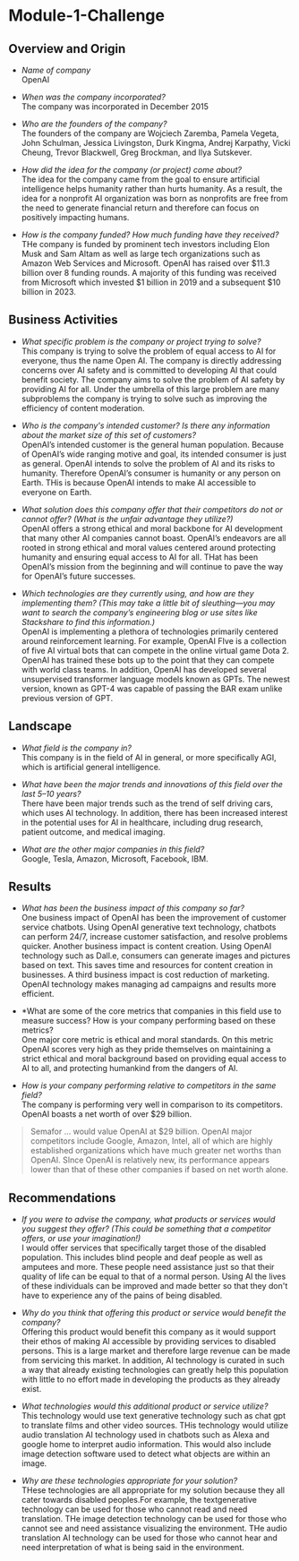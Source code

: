 # Module-1-Challenge
## Overview and Origin

* *Name of company*  
OpenAI

* *When was the company incorporated?*  
The company was incorporated in December 2015

* *Who are the founders of the company?*  
The founders of the company are Wojciech Zaremba, Pamela Vegeta, John Schulman, Jessica Livingston, Durk Kingma, Andrej Karpathy, Vicki Cheung, Trevor Blackwell, Greg Brockman, and Ilya Sutskever.

* *How did the idea for the company (or project) come about?*  
The idea for the company came from the goal to ensure artificial intelligence helps humanity rather than hurts humanity. As a result, the idea for a nonprofit AI organization was born as nonprofits are free from the need to generate financial return and therefore can focus on positively impacting humans.

* *How is the company funded? How much funding have they received?*  
THe company is funded by prominent tech investors including Elon Musk and Sam Altam as well as large tech organizations such as Amazon Web Services and Microsoft. OpenAI has raised over $11.3 billion over 8 funding rounds. A majority of this funding was received from Microsoft which invested $1 billion in 2019 and a subsequent $10 billion in 2023. 

## Business Activities

* *What specific problem is the company or project trying to solve?*  
This company is trying to solve the problem of equal access to AI for everyone, thus the name Open AI. The company is directly addressing concerns over AI safety and is committed to developing AI that could benefit society. The company aims to solve the problem of AI safety by providing AI for all. Under the umbrella of this large problem are many subproblems the company is trying to solve such as improving the efficiency of content moderation.

* *Who is the company's intended customer? Is there any information about the market size of this set of customers?*  
OpenAI’s intended customer is the general human population. Because of OpenAI’s wide ranging motive and goal, its intended consumer is just as general. OpenAI intends to solve the problem of AI and its risks to humanity. Therefore OpenAI’s consumer is humanity or any person on Earth. THis is because OpenAI intends to make AI accessible to everyone on Earth.

* *What solution does this company offer that their competitors do not or cannot offer? (What is the unfair advantage they utilize?)*  
OpenAI offers a strong ethical and moral backbone for AI development that many other AI companies cannot boast. OpenAI’s endeavors are all rooted in strong ethical and moral values centered around protecting humanity and ensuring equal access to AI for all. THat has been OpenAI’s mission from the beginning and will continue to pave the way for OpenAI’s future successes.

* *Which technologies are they currently using, and how are they implementing them? (This may take a little bit of sleuthing&mdash;you may want to search the company’s engineering blog or use sites like Stackshare to find this information.)*  
OpenAI is implementing a plethora of technologies primarily centered around reinforcement learning. For example, OpenAI FIve is a collection of five AI virtual bots that can compete in the online virtual game Dota 2. OpenAI has trained these bots up to the point that they can compete with world class teams. In addition, OpenAI has developed several unsupervised transformer language models known as GPTs. The newest version, known as GPT-4 was capable of passing the BAR exam unlike previous version of GPT.

## Landscape

* *What field is the company in?*  
This company is in the field of AI in general, or more specifically AGI, which is artificial general intelligence.

* *What have been the major trends and innovations of this field over the last 5&ndash;10 years?*  
There have been major trends such as the trend of self driving cars, which uses AI technology. In addition, there has been increased interest in the potential uses for AI in healthcare, including drug research, patient outcome, and medical imaging.

* *What are the other major companies in this field?*  
Google, Tesla, Amazon, Microsoft, Facebook, IBM.

## Results

* *What has been the business impact of this company so far?*  
One business impact of OpenAI has been the improvement of customer service chatbots. Using OpenAI generative text technology, chatbots can perform 24/7, increase customer satisfaction, and resolve problems quicker. Another business impact is content creation. Using OpenAI technology such as Dall.e, consumers can generate images and pictures based on text. This saves time and resources for content creation in businesses. A third business impact is cost reduction of marketing. OpenAI technology makes managing ad campaigns and results more efficient.

* *What are some of the core metrics that companies in this field use to measure success? How is your company performing based on these metrics?  
One major core metric is ethical and moral standards. On this metric OpenAI scores very high as they pride themselves on maintaining a strict ethical and moral background based on providing equal access to AI to all, and protecting humankind from the dangers of AI.

* *How is your company performing relative to competitors in the same field?*  
The company is performing very well in comparison to its competitors. OpenAI boasts a net worth of over $29 billion.
> Semafor ... would value OpenAI at $29 billion.
OpenAI major competitors include Google, Amazon, Intel, all of which are highly established organizations which have much greater net worths than OpenAI. SInce OpenAI is relatively new, its performance appears lower than that of these other companies if based on net worth alone.

## Recommendations

* *If you were to advise the company, what products or services would you suggest they offer? (This could be something that a competitor offers, or use your imagination!)*  
I would offer services that specifically target those of the disabled population. This includes blind people and deaf people as well as amputees and more. These people need assistance just so that their quality of life can be equal to that of a normal person. Using AI the lives of these individuals can be improved and made better so that they don't have to experience any of the pains of being disabled.

* *Why do you think that offering this product or service would benefit the company?*  
Offering this product would benefit this company as it would support their ethos of making AI accessible by providing services to disabled persons. This is a large market and therefore large revenue can be made from servicing this market. In addition, AI technology is curated in such a way that already existing technologies can greatly help this population with little to no effort made in developing the products as they already exist.

* *What technologies would this additional product or service utilize?*  
This technology would use text generative technology such as chat gpt to translate films and other video sources. THis technology would utilize audio translation AI technology used in chatbots such as Alexa and google home to interpret audio information. This would also include image detection software used to detect what objects are within an image.

* *Why are these technologies appropriate for your solution?*  
THese technologies are all appropriate for my solution because they all cater towards disabled peoples.For example, the textgenerative technology can be used for those who cannot read and need translation. THe image detection technology can be used for those who cannot see and need assistance visualizing the environment. THe audio translation AI technology can be used for those who cannot hear and need interpretation of what is being said in the environment.

